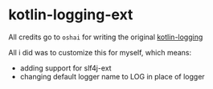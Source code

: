 # kotlin-logging-ext

All credits go to `oshai` for writing the original [kotlin-logging][1]

All i did was to customize this for myself, which means:
- adding support for slf4j-ext
- changing default logger name to LOG in place of logger

[1]: https://github.com/MicroUtils/kotlin-logging